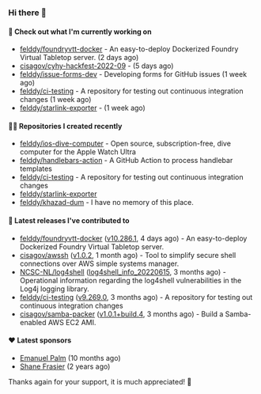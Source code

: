 ### Hi there 👋

#### 👷 Check out what I'm currently working on

- [felddy/foundryvtt-docker](https://github.com/felddy/foundryvtt-docker) - An easy-to-deploy Dockerized Foundry Virtual Tabletop server. (2 days ago)
- [cisagov/cyhy-hackfest-2022-09](https://github.com/cisagov/cyhy-hackfest-2022-09) -  (5 days ago)
- [felddy/issue-forms-dev](https://github.com/felddy/issue-forms-dev) - Developing forms for GitHub issues (1 week ago)
- [felddy/ci-testing](https://github.com/felddy/ci-testing) - A repository for testing out continuous integration changes (1 week ago)
- [felddy/starlink-exporter](https://github.com/felddy/starlink-exporter) -  (1 week ago)

#### 👨‍💻 Repositories I created recently

- [felddy/ios-dive-computer](https://github.com/felddy/ios-dive-computer) - Open source, subscription-free, dive computer for the Apple Watch Ultra
- [felddy/handlebars-action](https://github.com/felddy/handlebars-action) - A GitHub Action to process handlebar templates
- [felddy/ci-testing](https://github.com/felddy/ci-testing) - A repository for testing out continuous integration changes
- [felddy/starlink-exporter](https://github.com/felddy/starlink-exporter)
- [felddy/khazad-dum](https://github.com/felddy/khazad-dum) - I have no memory of this place.

#### 🚀 Latest releases I've contributed to

- [felddy/foundryvtt-docker](https://github.com/felddy/foundryvtt-docker) ([v10.286.1](https://github.com/felddy/foundryvtt-docker/releases/tag/v10.286.1), 4 days ago) - An easy-to-deploy Dockerized Foundry Virtual Tabletop server.
- [cisagov/awssh](https://github.com/cisagov/awssh) ([v1.0.2](https://github.com/cisagov/awssh/releases/tag/v1.0.2), 1 month ago) - Tool to simplify secure shell connections over AWS simple systems manager.
- [NCSC-NL/log4shell](https://github.com/NCSC-NL/log4shell) ([log4shell_info_20220615](https://github.com/NCSC-NL/log4shell/releases/tag/log4shell_info_20220615), 3 months ago) - Operational information regarding the log4shell vulnerabilities in the Log4j logging library.
- [felddy/ci-testing](https://github.com/felddy/ci-testing) ([v9.269.0](https://github.com/felddy/ci-testing/releases/tag/v9.269.0), 3 months ago) - A repository for testing out continuous integration changes
- [cisagov/samba-packer](https://github.com/cisagov/samba-packer) ([v1.0.1&#43;build.4](https://github.com/cisagov/samba-packer/releases/tag/v1.0.1%2Bbuild.4), 3 months ago) - Build a Samba-enabled AWS EC2 AMI.

#### ❤️ Latest sponsors
- [Emanuel Palm](https://github.com/PalmEmanuel) (10 months ago)
- [Shane Frasier](https://github.com/jsf9k) (2 years ago)

Thanks again for your support, it is much appreciated! 🙏